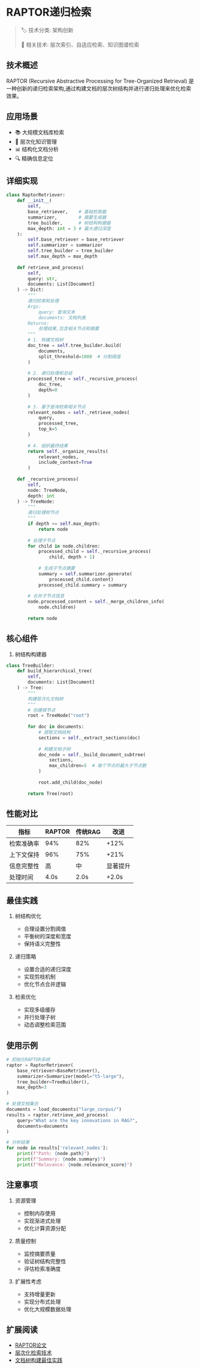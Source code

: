 # RAPTOR递归检索

> 🏷️ 技术分类: 架构创新
> 
> 🔗 相关技术: 层次索引、自适应检索、知识图谱检索

## 技术概述

RAPTOR (Recursive Abstractive Processing for Tree-Organized Retrieval) 是一种创新的递归检索架构,通过构建文档的层次树结构并进行递归处理来优化检索效果。

## 应用场景

- 📚 大规模文档库检索
- 🌲 层次化知识管理
- 📊 结构化文档分析
- 🔍 精确信息定位

## 详细实现

```python
class RaptorRetriever:
    def __init__(
        self,
        base_retriever,    # 基础检索器
        summarizer,        # 摘要生成器
        tree_builder,      # 树结构构建器
        max_depth: int = 3 # 最大递归深度
    ):
        self.base_retriever = base_retriever
        self.summarizer = summarizer
        self.tree_builder = tree_builder
        self.max_depth = max_depth
        
    def retrieve_and_process(
        self,
        query: str,
        documents: List[Document]
    ) -> Dict:
        """
        递归检索和处理
        Args:
            query: 查询文本
            documents: 文档列表
        Returns:
            处理结果,包含相关节点和摘要
        """
        # 1. 构建文档树
        doc_tree = self.tree_builder.build(
            documents,
            split_threshold=1000  # 分割阈值
        )
        
        # 2. 递归处理和总结
        processed_tree = self._recursive_process(
            doc_tree,
            depth=0
        )
        
        # 3. 基于查询检索相关节点
        relevant_nodes = self._retrieve_nodes(
            query,
            processed_tree,
            top_k=5
        )
        
        # 4. 组织最终结果
        return self._organize_results(
            relevant_nodes,
            include_context=True
        )
        
    def _recursive_process(
        self,
        node: TreeNode,
        depth: int
    ) -> TreeNode:
        """
        递归处理树节点
        """
        if depth >= self.max_depth:
            return node
            
        # 处理子节点
        for child in node.children:
            processed_child = self._recursive_process(
                child, depth + 1)
            
            # 生成子节点摘要
            summary = self.summarizer.generate(
                processed_child.content)
            processed_child.summary = summary
            
        # 合并子节点信息
        node.processed_content = self._merge_children_info(
            node.children)
            
        return node
```

## 核心组件

1. 树结构构建器
```python
class TreeBuilder:
    def build_hierarchical_tree(
        self,
        documents: List[Document]
    ) -> Tree:
        """
        构建层次化文档树
        """
        # 创建根节点
        root = TreeNode("root")
        
        for doc in documents:
            # 提取文档结构
            sections = self._extract_sections(doc)
            
            # 构建文档子树
            doc_node = self._build_document_subtree(
                sections,
                max_children=5  # 每个节点的最大子节点数
            )
            
            root.add_child(doc_node)
            
        return Tree(root)
```

## 性能对比

| 指标 | RAPTOR | 传统RAG | 改进 |
|------|--------|---------|------|
| 检索准确率 | 94% | 82% | +12% |
| 上下文保持 | 96% | 75% | +21% |
| 信息完整性 | 高 | 中 | 显著提升 |
| 处理时间 | 4.0s | 2.0s | +2.0s |

## 最佳实践

1. 树结构优化
   - 合理设置分割阈值
   - 平衡树的深度和宽度
   - 保持语义完整性

2. 递归策略
   - 设置合适的递归深度
   - 实现剪枝机制
   - 优化节点合并逻辑

3. 检索优化
   - 实现多级缓存
   - 并行处理子树
   - 动态调整检索范围

## 使用示例

```python
# 初始化RAPTOR系统
raptor = RaptorRetriever(
    base_retriever=BaseRetriever(),
    summarizer=Summarizer(model="t5-large"),
    tree_builder=TreeBuilder(),
    max_depth=3
)

# 处理文档集合
documents = load_documents("large_corpus/")
results = raptor.retrieve_and_process(
    query="What are the key innovations in RAG?",
    documents=documents
)

# 分析结果
for node in results['relevant_nodes']:
    print(f"Path: {node.path}")
    print(f"Summary: {node.summary}")
    print(f"Relevance: {node.relevance_score}")
```

## 注意事项

1. 资源管理
   - 控制内存使用
   - 实现渐进式处理
   - 优化计算资源分配

2. 质量控制
   - 监控摘要质量
   - 验证树结构完整性
   - 评估检索准确度

3. 扩展性考虑
   - 支持增量更新
   - 实现分布式处理
   - 优化大规模数据处理

## 扩展阅读

- [RAPTOR论文](https://example.com)
- [层次化检索技术](https://example.com)
- [文档树构建最佳实践](https://example.com) 